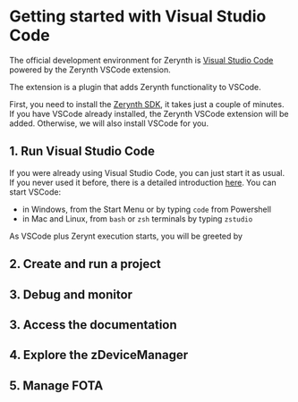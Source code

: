 # Getting started with Visual Studio Code

The official development environment for Zerynth is [Visual Studio Code](https://code.visualstudio.com/) powered by the Zerynth VSCode extension.

The extension is a plugin that adds Zerynth functionality to VSCode.

First, you need to install the [Zerynth SDK](index.md#1-install-zerynth), it takes just a couple of minutes.
If you have VSCode already installed, the Zerynth VSCode extension will be added. Otherwise, we will also install VSCode for you.

## 1. Run Visual Studio Code

If you were already using Visual Studio Code, you can just start it as usual.
If you never used it before, there is a detailed introduction [here](https://code.visualstudio.com/docs).
You can start VSCode:

- in Windows, from the Start Menu or by typing `code` from Powershell
- in Mac and Linux, from `bash` or `zsh` terminals by typing `zstudio`


As VSCode plus Zerynt execution starts, you will be greeted by 


## 2. Create and run a project

## 3. Debug and monitor

## 3. Access the documentation

## 4. Explore the zDeviceManager

## 5. Manage FOTA

